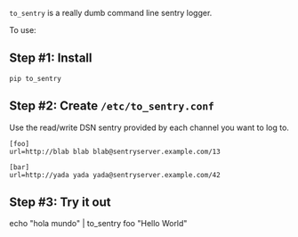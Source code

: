 `to_sentry` is a really dumb command line sentry logger. 

To use:

## Step #1: Install
```
pip to_sentry
```
## Step #2: Create `/etc/to_sentry.conf`

Use the read/write DSN sentry provided by each channel you want to log to.
```
[foo]
url=http://blab blab blab@sentryserver.example.com/13
 
[bar]
url=http://yada yada yada@sentryserver.example.com/42
```
## Step #3: Try it out

echo "hola mundo" | to_sentry foo "Hello World"  

